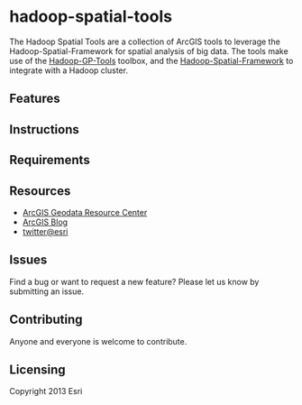 hadoop-spatial-tools
====================

The Hadoop Spatial Tools are a collection of ArcGIS tools to leverage the Hadoop-Spatial-Framework for spatial analysis of big data.  The tools make use of the [Hadoop-GP-Tools](https://github.com/Esri/hadoop-gp-tools) toolbox, and the [Hadoop-Spatial-Framework](https://github.com/Esri/hadoop-spatial-framework) to integrate with a Hadoop cluster.

## Features

## Instructions

## Requirements

## Resources

* [ArcGIS Geodata Resource Center]( http://resources.arcgis.com/en/communities/geodata/)
* [ArcGIS Blog](http://blogs.esri.com/esri/arcgis/)
* [twitter@esri](http://twitter.com/esri)

## Issues

Find a bug or want to request a new feature?  Please let us know by submitting an issue.

## Contributing

Anyone and everyone is welcome to contribute. 

## Licensing
Copyright 2013 Esri
